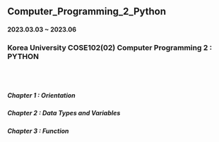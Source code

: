 ## Computer_Programming_2_Python

#### 2023.03.03 ~ 2023.06 
### Korea University COSE102(02) Computer Programming 2 : PYTHON
<br><br>
##### Chapter 1 : Orientation
##### Chapter 2 : Data Types and Variables
##### Chapter 3 : Function
